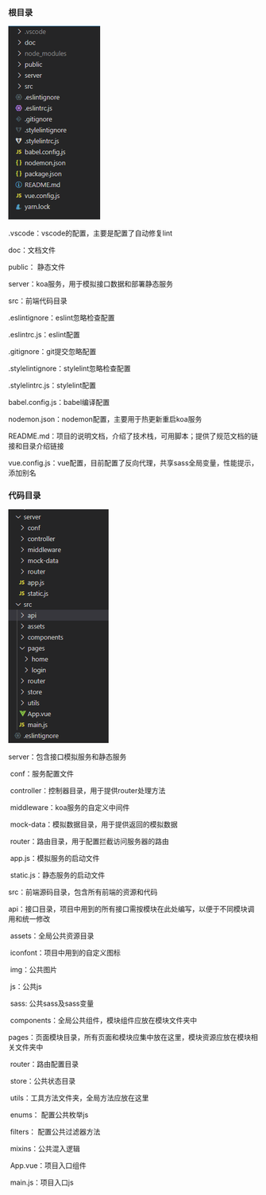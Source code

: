 ### 根目录

![根目录](https://raw.githubusercontent.com/loong-moon/vue-cli-3.0/master/doc/img/directory1.png)

.vscode：vscode的配置，主要是配置了自动修复lint

doc：文档文件

public： 静态文件

server：koa服务，用于模拟接口数据和部署静态服务

src：前端代码目录

.eslintignore：eslint忽略检查配置

.eslintrc.js：eslint配置

.gitignore：git提交忽略配置

.stylelintignore：stylelint忽略检查配置

.stylelintrc.js：stylelint配置

babel.config.js：babel编译配置

nodemon.json：nodemon配置，主要用于热更新重启koa服务

README.md：项目的说明文档，介绍了技术栈，可用脚本；提供了规范文档的链接和目录介绍链接

vue.config.js：vue配置，目前配置了反向代理，共享sass全局变量，性能提示，添加别名



### 代码目录

![代码目录](https://github.com/loong-moon/vue-cli-3.0/raw/master/doc/img/directory2.png)

server：包含接口模拟服务和静态服务

​	conf：服务配置文件

​	controller：控制器目录，用于提供router处理方法

​	middleware：koa服务的自定义中间件

​	mock-data：模拟数据目录，用于提供返回的模拟数据

​	router：路由目录，用于配置拦截访问服务器的路由

​	app.js：模拟服务的启动文件

​	static.js：静态服务的启动文件

src：前端源码目录，包含所有前端的资源和代码

​	api：接口目录，项目中用到的所有接口需按模块在此处编写，以便于不同模块调用和统一修改

​	assets：全局公共资源目录

​		iconfont：项目中用到的自定义图标

​		img：公共图片

​		js：公共js

​		sass: 公共sass及sass变量

​	components：全局公共组件，模块组件应放在模块文件夹中

​	pages：页面模块目录，所有页面和模块应集中放在这里，模块资源应放在模块相关文件夹中

​	router：路由配置目录

​	store：公共状态目录

​	utils：工具方法文件夹，全局方法应放在这里

​		enums： 配置公共枚举js

​		filters： 配置公共过滤器方法

​		mixins：公共混入逻辑

​	App.vue：项目入口组件

​	main.js：项目入口js

